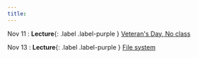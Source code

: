 ```yaml
---
title:
---
```


Nov 11
: **Lecture**{: .label .label-purple } [Veteran's Day, No class](#)

Nov 13
: **Lecture**{: .label .label-purple } [File system](#)